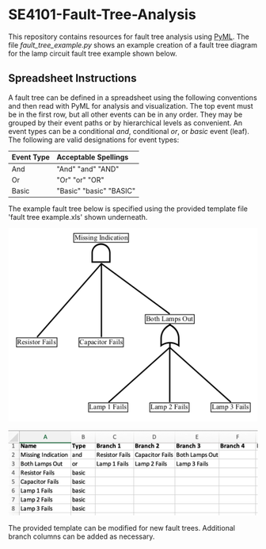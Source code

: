 # SE4101-Fault-Tree-Analysis

This repository contains resources for fault tree analysis using [PyML](https://github.com/madachy/PyML).  The file _fault_tree_example.py_ shows an example creation of a fault tree diagram for the lamp circuit fault tree example shown below.  

## Spreadsheet Instructions
A fault tree can be defined in a spreadsheet using the following conventions and then read with PyML for analysis and visualization. The top event must be in the first row, but all other events can be in any order.  They may be grouped by their event paths or by hierarchical levels as convenient.  An event types can be a conditional _and_, conditional _or_, or _basic_ event (leaf).  The following are valid designations for event types:

|Event Type | Acceptable Spellings |
|:-|:-|
|And | "And" "and" "AND" |
|Or | "Or" "or" "OR" |
|Basic | "Basic" "basic" "BASIC"

The example fault tree below is specified using the provided template file 'fault tree example.xls' shown underneath.

![lamp_circuit_fault_tree](lamp_circuit_fault_tree.png)

![fault tree example](fault%20tree%20example.png)

The provided template can be modified for new fault trees.  Additional branch columns can be added as necessary.


